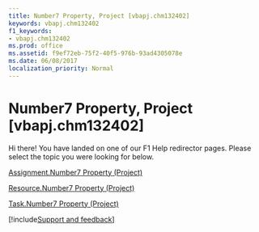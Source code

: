 ```yaml
---
title: Number7 Property, Project [vbapj.chm132402]
keywords: vbapj.chm132402
f1_keywords:
- vbapj.chm132402
ms.prod: office
ms.assetid: f9ef72eb-75f2-40f5-976b-93ad4305078e
ms.date: 06/08/2017
localization_priority: Normal
---
```



# Number7 Property, Project [vbapj.chm132402]

Hi there! You have landed on one of our F1 Help redirector pages. Please select the topic you were looking for below.

[Assignment.Number7 Property (Project)](http://msdn.microsoft.com/library/37d38dc3-cab1-a92c-c56f-f0c6a8065de3%28Office.15%29.aspx)

[Resource.Number7 Property (Project)](http://msdn.microsoft.com/library/fa480ff7-3ab2-7c46-7360-d7a8455910ef%28Office.15%29.aspx)

[Task.Number7 Property (Project)](http://msdn.microsoft.com/library/f9e501a4-59b6-aabc-5503-b972a4b8b6e8%28Office.15%29.aspx)

[!include[Support and feedback](~/includes/feedback-boilerplate.md)]